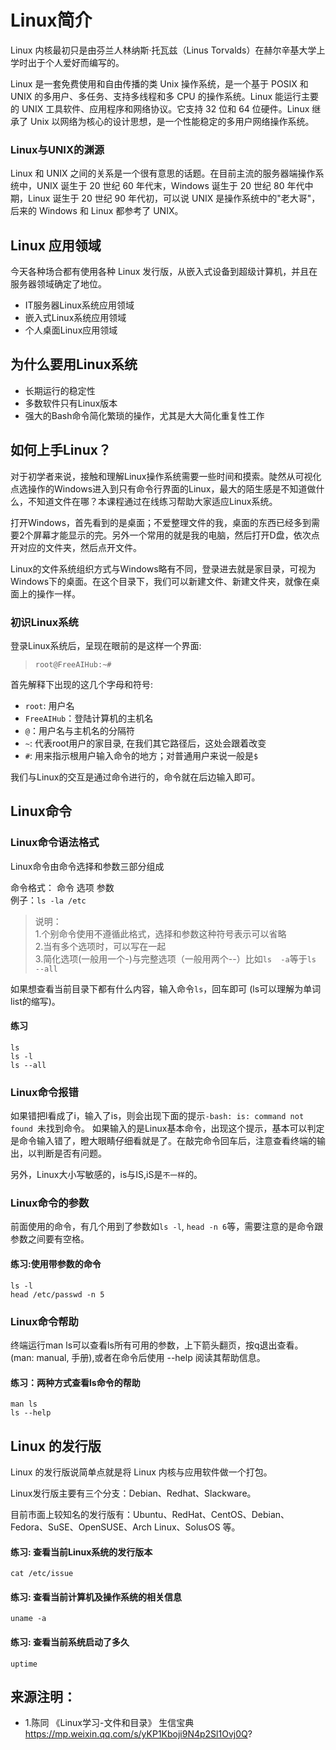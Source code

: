 # Linux简介
Linux 内核最初只是由芬兰人林纳斯·托瓦兹（Linus Torvalds）在赫尔辛基大学上学时出于个人爱好而编写的。

Linux 是一套免费使用和自由传播的类 Unix 操作系统，是一个基于 POSIX 和 UNIX 的多用户、多任务、支持多线程和多 CPU 的操作系统。Linux 能运行主要的 UNIX 工具软件、应用程序和网络协议。它支持 32 位和 64 位硬件。Linux 继承了 Unix 以网络为核心的设计思想，是一个性能稳定的多用户网络操作系统。

### Linux与UNIX的渊源

Linux 和 UNIX 之间的关系是一个很有意思的话题。在目前主流的服务器端操作系统中，UNIX 诞生于 20 世纪 60 年代末，Windows 诞生于 20 世纪 80 年代中期，Linux 诞生于 20 世纪 90 年代初，可以说 UNIX 是操作系统中的"老大哥"，后来的 Windows 和 Linux 都参考了 UNIX。

## Linux 应用领域
今天各种场合都有使用各种 Linux 发行版，从嵌入式设备到超级计算机，并且在服务器领域确定了地位。
- IT服务器Linux系统应用领域
- 嵌入式Linux系统应用领域
- 个人桌面Linux应用领域

## 为什么要用Linux系统

- 长期运行的稳定性
- 多数软件只有Linux版本
- 强大的Bash命令简化繁琐的操作，尤其是大大简化重复性工作

## 如何上手Linux？
对于初学者来说，接触和理解Linux操作系统需要一些时间和摸索。陡然从可视化点选操作的Windows进入到只有命令行界面的Linux，最大的陌生感是不知道做什么，不知道文件在哪？本课程通过在线练习帮助大家适应Linux系统。

打开Windows，首先看到的是桌面；不爱整理文件的我，桌面的东西已经多到需要2个屏幕才能显示的完。另外一个常用的就是我的电脑，然后打开D盘，依次点开对应的文件夹，然后点开文件。

Linux的文件系统组织方式与Windows略有不同，登录进去就是家目录，可视为Windows下的桌面。在这个目录下，我们可以新建文件、新建文件夹，就像在桌面上的操作一样。

### 初识Linux系统
登录Linux系统后，呈现在眼前的是这样一个界面:

> `root@FreeAIHub:~#`

首先解释下出现的这几个字母和符号:
- `root`: 用户名
- `FreeAIHub`：登陆计算机的主机名
- `@`：用户名与主机名的分隔符
- `~`: 代表root用户的家目录, 在我们其它路径后，这处会跟着改变
- `#`: 用来指示根用户输入命令的地方；对普通用户来说一般是`$`

我们与Linux的交互是通过命令进行的，命令就在后边输入即可。

## Linux命令
### Linux命令语法格式
Linux命令由命令选择和参数三部分组成

命令格式： 命令 选项 参数  
例子：`ls -la /etc`  
> 说明：  
> 1.个别命令使用不遵循此格式，选择和参数这种符号表示可以省略  
> 2.当有多个选项时，可以写在一起  
> 3.简化选项(一般用一个-)与完整选项（一般用两个--）比如`ls  -a`等于`ls  --all`

如果想查看当前目录下都有什么内容，输入命令`ls`，回车即可 (ls可以理解为单词list的缩写)。
#### 练习
```
ls
ls -l
ls --all
```

### Linux命令报错
如果错把l看成了i，输入了is，则会出现下面的提示`-bash: is: command not found
`未找到命令。
如果输入的是Linux基本命令，出现这个提示，基本可以判定是命令输入错了，瞪大眼睛仔细看就是了。在敲完命令回车后，注意查看终端的输出，以判断是否有问题。

另外，Linux大小写敏感的，is与IS,iS是`不一样`的。

### Linux命令的参数
前面使用的命令，有几个用到了参数如`ls -l`, `head -n 6`等，需要注意的是命令跟参数之间要有空格。

#### 练习:使用带参数的命令
```
ls -l
head /etc/passwd -n 5
```

### Linux命令帮助
终端运行man ls可以查看ls所有可用的参数，上下箭头翻页，按q退出查看。(man: manual, 手册),或者在命令后使用 --help 阅读其帮助信息。

#### 练习：两种方式查看ls命令的帮助
```
man ls
ls --help
```

## Linux 的发行版
Linux 的发行版说简单点就是将 Linux 内核与应用软件做一个打包。

Linux发行版主要有三个分支：Debian、Redhat、Slackware。

目前市面上较知名的发行版有：Ubuntu、RedHat、CentOS、Debian、Fedora、SuSE、OpenSUSE、Arch Linux、SolusOS 等。


#### 练习: 查看当前Linux系统的发行版本
```
cat /etc/issue
```
#### 练习: 查看当前计算机及操作系统的相关信息

```
uname -a
```
#### 练习: 查看当前系统启动了多久

```
uptime
```


## 来源注明：
- 1.陈同 《Linux学习-文件和目录》 生信宝典 https://mp.weixin.qq.com/s/yKP1Kboji9N4p2Sl1Ovj0Q?

<code title="Linux简介" description="a" keyword="a">